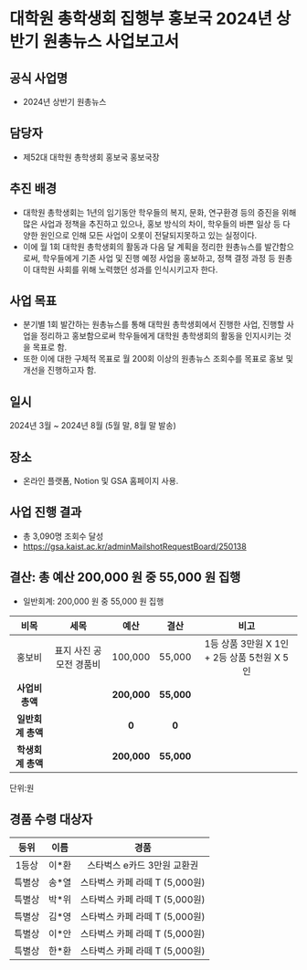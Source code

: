 대학원 총학생회 집행부 홍보국 2024년 상반기 원총뉴스 사업보고서
===

## 공식 사업명
- 2024년 상반기 원총뉴스

## 담당자
- 제52대 대학원 총학생회 홍보국 홍보국장

## 추진 배경
- 대학원 총학생회는 1년의 임기동안 학우들의 복지, 문화, 연구환경 등의 증진을 위해 많은 사업과 정책을 추진하고 있으나, 홍보 방식의 차이, 학우들의 바쁜 일상 등 다양한 원인으로 인해 모든 사업이 오롯이 전달되지못하고 있는 실정이다.
- 이에 월 1회 대학원 총학생회의 활동과 다음 달 계획을 정리한 원총뉴스를 발간함으로써, 학우들에게 기존 사업 및 진행 예정 사업을 홍보하고, 정책 결정 과정 등 원총이 대학원 사회를 위해 노력했던 성과를 인식시키고자 한다.


## 사업 목표
- 분기별 1회 발간하는 원총뉴스를 통해 대학원 총학생회에서 진행한 사업, 진행할 사업을 정리하고 홍보함으로써 학우들에게 대학원 총학생회의 활동을 인지시키는 것을 목표로 함.
- 또한 이에 대한 구체적 목표로 월 200회 이상의 원총뉴스 조회수를 목표로 홍보 및 개선을 진행하고자 함.


## 일시
2024년 3월 ~ 2024년 8월 (5월 말, 8월 말 발송)

## 장소
- 온라인 플랫폼, Notion 및 GSA 홈페이지 사용.

## 사업 진행 결과
- 총 3,090명 조회수 달성
- https://gsa.kaist.ac.kr/adminMailshotRequestBoard/250138


## 결산: 총 예산 200,000 원 중 55,000 원 집행

- 일반회계: 200,000 원 중 55,000 원 집행

|  **비목** |   **세목**   | **예산** | **결산** | **비고** |
|:----------:|:------------:|:--------:|:--------:|:--------:|
|홍보비| 표지 사진 공모전 경품비 | 100,000 | 55,000 |1등 상품 3만원 X 1인 + 2등 상품 5천원 X 5인|
|   **사업비 총액**  |        | **200,000** | **55,000** |
|   **일반회계 총액**  |        | **0** | **0** |
|   **학생회계 총액**  |         | **200,000** | **55,000** |

단위:원 

## 경품 수령 대상자
|  **등위** |   **이름**   | **경품** |
|:--------:|:--------:|:--------:|
|1등상|이*환|스타벅스 e카드 3만원 교환권|
|특별상|송*열|스타벅스 카페 라떼 T (5,000원)|
|특별상|박*위|스타벅스 카페 라떼 T (5,000원)|
|특별상|김*영|스타벅스 카페 라떼 T (5,000원)|
|특별상|이*안|스타벅스 카페 라떼 T (5,000원)|
|특별상|한*환|스타벅스 카페 라떼 T (5,000원)|
 